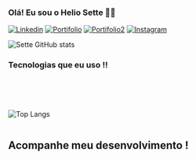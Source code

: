 ### Olá! Eu sou o Helio Sette 🚀👋

[![Linkedin](https://img.shields.io/badge/LinkedIn-0077B5?style=for-the-badge&logo=linkedin&logoColor=white)](https://www.linkedin.com/public-profile/settings?trk=d_flagship3_profile_self_view_public_profile)
[![Portifolio](https://img.shields.io/badge/website-000000?style=for-the-badge&logo=About.me&logoColor=white)](https://www.linkedin.com)
[![Portifolio2](https://img.shields.io/website-up-down-green-red/http/monip.org.svg)]()
[![Instagram](https://img.shields.io/badge/Instagram-E4405F?style=for-the-badge&logo=instagram&logoColor=white)](https://www.instagram.com/heliojrsette/)

![Sette GitHub stats](https://github-readme-stats.vercel.app/api?username=Helio07&show_icons=true&theme=dracula&locale=pt-br)


### Tecnologias que eu uso !!

<div style="display: inline-block">
<br/>
<img align="center" alt="" src="https://img.shields.io/badge/HTML5-E34F26?style=for-the-badge&logo=html5&logoColor=white" />
<img align="center" alt="" src="https://img.shields.io/badge/CSS3-1572B6?style=for-the-badge&logo=css3&logoColor=white" />
<img align="center" alt="" src="https://img.shields.io/badge/JavaScript-F7DF1E?style=for-the-badge&logo=javascript&logoColor=black" />
<img align="center" alt="" src="https://img.shields.io/badge/Vue.js-35495E?style=for-the-badge&logo=vue.js&logoColor=4FC08D" />
<img align="center" alt="" src="https://img.shields.io/badge/Node.js-43853D?style=for-the-badge&logo=node.js&logoColor=white" />

<br/>
<br/>

![Top Langs](https://github-readme-stats.vercel.app/api/top-langs/?username=Helio07&layout=compact)
</div>

## Acompanhe meu desenvolvimento ! 

